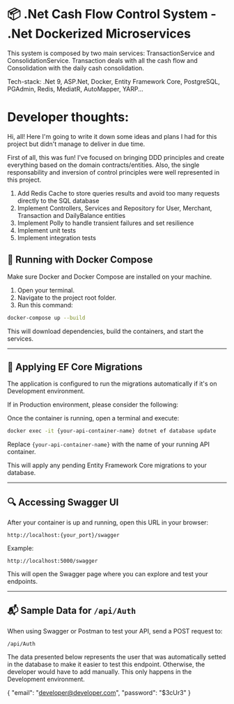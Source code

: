 # 📦 .Net Cash Flow Control System - .Net Dockerized Microservices

This system is composed by two main services: TransactionService and ConsolidationService. Transaction deals with all the cash flow and Consolidation with the daily cash consolidation.

Tech-stack: .Net 9, ASP.Net, Docker, Entity Framework Core, PostgreSQL, PGAdmin, Redis, MediatR, AutoMapper, YARP...

# Developer thoughts:

Hi, all! Here I'm going to write it down some ideas and plans I had for this project but didn't manage to deliver in due time.

First of all, this was fun! I've focused on bringing DDD principles and create everything based on the domain contracts/entities. Also, the single responsability and inversion of control principles were well represented in this project.

1. Add Redis Cache to store queries results and avoid too many requests directly to the SQL database
2. Implement Controllers, Services and Repository for User, Merchant, Transaction and DailyBalance entities
3. Implement Polly to handle transient failures and set resilience
4. Implement unit tests
5. Implement integration tests

## 🐳 Running with Docker Compose

Make sure Docker and Docker Compose are installed on your machine.

1. Open your terminal.
2. Navigate to the project root folder.
3. Run this command:

```bash
docker-compose up --build
```

This will download dependencies, build the containers, and start the services.

---

## 💾 Applying EF Core Migrations

The application is configured to run the migrations automatically if it's on Development environment.

If in Production environment, please consider the following:

Once the container is running, open a terminal and execute:

```bash
docker exec -it {your-api-container-name} dotnet ef database update
```

Replace `{your-api-container-name}` with the name of your running API container.

This will apply any pending Entity Framework Core migrations to your database.

---

## 🔍 Accessing Swagger UI

After your container is up and running, open this URL in your browser:

```
http://localhost:{your_port}/swagger
```

Example:
```
http://localhost:5000/swagger
```

This will open the Swagger page where you can explore and test your endpoints.

---

## 📬 Sample Data for `/api/Auth`

When using Swagger or Postman to test your API, send a POST request to:

```
/api/Auth
```

The data presented below represents the user that was automatically setted in the database to make it easier to test this endpoint. Otherwise, the developer would have to add manually. This only happens in the Development environment.

{
  "email": "developer@developer.com",
  "password": "$3cUr3"
}